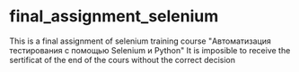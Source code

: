 # final_assignment_selenium
This is a final assignment of selenium training course "Автоматизация тестирования с помощью Selenium 
и Python" It is imposible to receive the sertificat of the end of the cours without the correct decision
